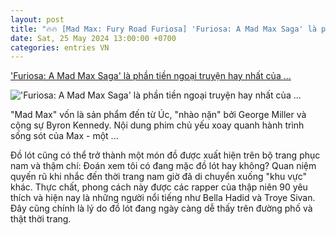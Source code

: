 ```yaml
---
layout: post
title: "🔥🔥 [Mad Max: Fury Road Furiosa] 'Furiosa: A Mad Max Saga' là phần tiền ngoại truyện hay nhất của ..."
date: Sat, 25 May 2024 13:00:00 +0700
categories: entries VN
---
```

['Furiosa: A Mad Max Saga' là phần tiền ngoại truyện hay nhất của ...](https://www.lofficielvietnam.com/pop-music-film/furiosa-a-mad-max-saga-la-phan-tien-ngoai-truyen-hay-nhat-cua-vu-tru-max-dien)

!['Furiosa: A Mad Max Saga' là phần tiền ngoại truyện hay nhất của ...](https://www.datocms-assets.com/56778/1716453588-george-miller3.jpg?auto=format&fit=max&w=1200)

"Mad Max" vốn là sản phẩm đến từ Úc, "nhào nặn" bởi George Miller và cộng sự Byron Kennedy. Nội dung phim chủ yếu xoay quanh hành trình sống sót của Max - một ...

Đồ lót cũng có thể trở thành một món đồ được xuất hiện trên bộ trang phục nam và thậm chí: Đoán xem tôi có đang mặc đồ lót hay không? Quan niệm quyến rũ khi nhắc đến thời trang nam giờ đã di chuyển xuống "khu vực" khác. Thực chất, phong cách này được các rapper của thập niên 90 yêu thích và hiện nay là những người nổi tiếng như Bella Hadid và Troye Sivan. Đây cũng chính là lý do đồ lót đang ngày càng dễ thấy trên đường phố và thật thời trang.

